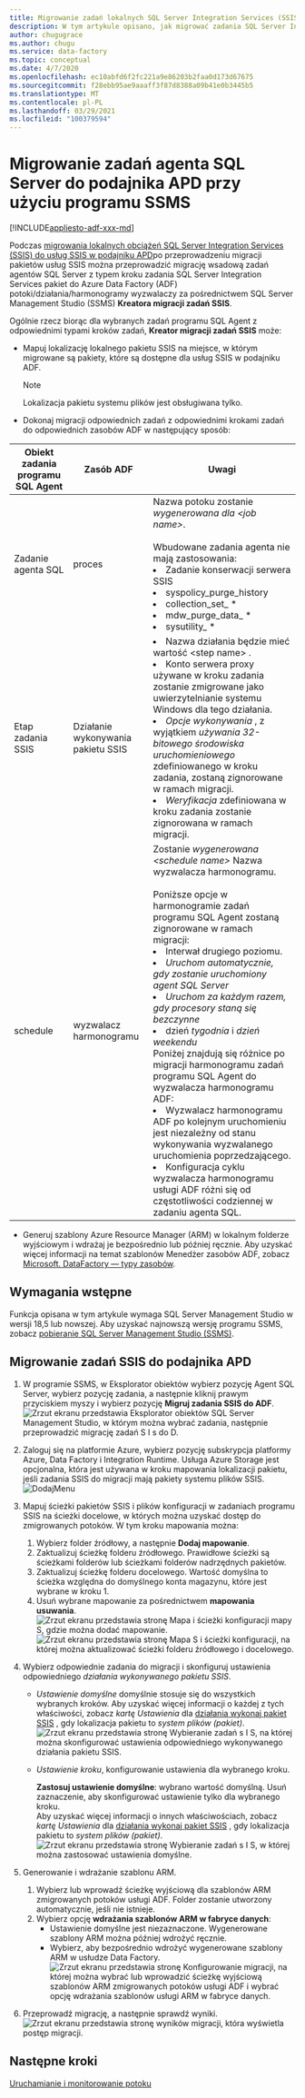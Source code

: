 ```yaml
---
title: Migrowanie zadań lokalnych SQL Server Integration Services (SSIS) do Azure Data Factory
description: W tym artykule opisano, jak migrować zadania SQL Server Integration Services (SSIS) do Azure Data Factory potoki/działania/wyzwalacze przy użyciu SQL Server Management Studio.
author: chugugrace
ms.author: chugu
ms.service: data-factory
ms.topic: conceptual
ms.date: 4/7/2020
ms.openlocfilehash: ec10abfd6f2fc221a9e86203b2faa0d173d67675
ms.sourcegitcommit: f28ebb95ae9aaaff3f87d8388a09b41e0b3445b5
ms.translationtype: MT
ms.contentlocale: pl-PL
ms.lasthandoff: 03/29/2021
ms.locfileid: "100379594"
---
```

# <a name="migrate-sql-server-agent-jobs-to-adf-with-ssms"></a>Migrowanie zadań agenta SQL Server do podajnika APD przy użyciu programu SSMS

[!INCLUDE[appliesto-adf-xxx-md](includes/appliesto-adf-xxx-md.md)]

Podczas [migrowania lokalnych obciążeń SQL Server Integration Services (SSIS) do usług SSIS w podajniku APD](scenario-ssis-migration-overview.md)po przeprowadzeniu migracji pakietów usług SSIS można przeprowadzić migrację wsadową zadań agentów SQL Server z typem kroku zadania SQL Server Integration Services pakiet do Azure Data Factory (ADF) potoki/działania/harmonogramy wyzwalaczy za pośrednictwem SQL Server Management Studio (SSMS) **Kreatora migracji zadań SSIS**.

Ogólnie rzecz biorąc dla wybranych zadań programu SQL Agent z odpowiednimi typami kroków zadań, **Kreator migracji zadań SSIS** może:

- Mapuj lokalizację lokalnego pakietu SSIS na miejsce, w którym migrowane są pakiety, które są dostępne dla usług SSIS w podajniku ADF.
    > [!NOTE]
    > Lokalizacja pakietu systemu plików jest obsługiwana tylko.
- Dokonaj migracji odpowiednich zadań z odpowiednimi krokami zadań do odpowiednich zasobów ADF w następujący sposób:

|Obiekt zadania programu SQL Agent  |Zasób ADF  |Uwagi|
|---------|---------|---------|
|Zadanie agenta SQL|proces     |Nazwa potoku zostanie *wygenerowana dla \<job name>*. <br> <br> Wbudowane zadania agenta nie mają zastosowania: <li> Zadanie konserwacji serwera SSIS <li> syspolicy_purge_history <li> collection_set_ * <li> mdw_purge_data_ * <li> sysutility_ *|
|Etap zadania SSIS|Działanie wykonywania pakietu SSIS|<li> Nazwa działania będzie mieć wartość \<step name> . <li> Konto serwera proxy używane w kroku zadania zostanie zmigrowane jako uwierzytelnianie systemu Windows dla tego działania. <li> *Opcje wykonywania* , z wyjątkiem *używania 32-bitowego środowiska uruchomieniowego* zdefiniowanego w kroku zadania, zostaną zignorowane w ramach migracji. <li> *Weryfikacja* zdefiniowana w kroku zadania zostanie zignorowana w ramach migracji.|
|schedule      |wyzwalacz harmonogramu        |Zostanie *wygenerowana \<schedule name>* Nazwa wyzwalacza harmonogramu. <br> <br> Poniższe opcje w harmonogramie zadań programu SQL Agent zostaną zignorowane w ramach migracji: <li> Interwał drugiego poziomu. <li> *Uruchom automatycznie, gdy zostanie uruchomiony agent SQL Server* <li> *Uruchom za każdym razem, gdy procesory staną się bezczynne* <li> dzień *tygodnia* i *dzień weekendu*<time zone> <br> Poniżej znajdują się różnice po migracji harmonogramu zadań programu SQL Agent do wyzwalacza harmonogramu ADF: <li> Wyzwalacz harmonogramu ADF po kolejnym uruchomieniu jest niezależny od stanu wykonywania wyzwalanego uruchomienia poprzedzającego. <li> Konfiguracja cyklu wyzwalacza harmonogramu usługi ADF różni się od częstotliwości codziennej w zadaniu agenta SQL.|

- Generuj szablony Azure Resource Manager (ARM) w lokalnym folderze wyjściowym i wdrażaj je bezpośrednio lub później ręcznie. Aby uzyskać więcej informacji na temat szablonów Menedżer zasobów ADF, zobacz [Microsoft. DataFactory — typy zasobów](/azure/templates/microsoft.datafactory/allversions).

## <a name="prerequisites"></a>Wymagania wstępne

Funkcja opisana w tym artykule wymaga SQL Server Management Studio w wersji 18,5 lub nowszej. Aby uzyskać najnowszą wersję programu SSMS, zobacz [pobieranie SQL Server Management Studio (SSMS)](/sql/ssms/download-sql-server-management-studio-ssms).

## <a name="migrate-ssis-jobs-to-adf"></a>Migrowanie zadań SSIS do podajnika APD

1. W programie SSMS, w Eksplorator obiektów wybierz pozycję Agent SQL Server, wybierz pozycję zadania, a następnie kliknij prawym przyciskiem myszy i wybierz pozycję **Migruj zadania SSIS do ADF**.
![Zrzut ekranu przedstawia Eksplorator obiektów SQL Server Management Studio, w którym można wybrać zadania, następnie przeprowadzić migrację zadań S I s do D.](media/how-to-migrate-ssis-job-ssms/menu.png)

1. Zaloguj się na platformie Azure, wybierz pozycję subskrypcja platformy Azure, Data Factory i Integration Runtime. Usługa Azure Storage jest opcjonalna, która jest używana w kroku mapowania lokalizacji pakietu, jeśli zadania SSIS do migracji mają pakiety systemu plików SSIS.
![DodajMenu](media/how-to-migrate-ssis-job-ssms/step1.png)

1. Mapuj ścieżki pakietów SSIS i plików konfiguracji w zadaniach programu SSIS na ścieżki docelowe, w których można uzyskać dostęp do zmigrowanych potoków. W tym kroku mapowania można:

    1. Wybierz folder źródłowy, a następnie **Dodaj mapowanie**.
    1. Zaktualizuj ścieżkę folderu źródłowego. Prawidłowe ścieżki są ścieżkami folderów lub ścieżkami folderów nadrzędnych pakietów.
    1. Zaktualizuj ścieżkę folderu docelowego. Wartość domyślna to ścieżka względna do domyślnego konta magazynu, które jest wybrane w kroku 1.
    1. Usuń wybrane mapowanie za pośrednictwem **mapowania usuwania**.
![Zrzut ekranu przedstawia stronę Mapa i ścieżki konfiguracji mapy S, gdzie można dodać mapowanie. ](media/how-to-migrate-ssis-job-ssms/step2.png)
 ![ Zrzut ekranu przedstawia stronę Mapa S i ścieżki konfiguracji, na której można aktualizować ścieżki folderu źródłowego i docelowego.](media/how-to-migrate-ssis-job-ssms/step2-1.png)

1. Wybierz odpowiednie zadania do migracji i skonfiguruj ustawienia odpowiedniego *działania wykonywanego pakietu SSIS*.

    - *Ustawienie domyślne* domyślnie stosuje się do wszystkich wybranych kroków. Aby uzyskać więcej informacji o każdej z tych właściwości, zobacz *kartę Ustawienia* dla [działania wykonaj pakiet SSIS](how-to-invoke-ssis-package-ssis-activity.md) , gdy lokalizacja pakietu to *system plików (pakiet)*.
    ![Zrzut ekranu przedstawia stronę Wybieranie zadań s I S, na której można skonfigurować ustawienia odpowiedniego wykonywanego działania pakietu SSIS.](media/how-to-migrate-ssis-job-ssms/step3-1.png)
    - *Ustawienie kroku*, konfigurowanie ustawienia dla wybranego kroku.
        
        **Zastosuj ustawienie domyślne**: wybrano wartość domyślną. Usuń zaznaczenie, aby skonfigurować ustawienie tylko dla wybranego kroku.  
        Aby uzyskać więcej informacji o innych właściwościach, zobacz *kartę Ustawienia* dla [działania wykonaj pakiet SSIS](how-to-invoke-ssis-package-ssis-activity.md) , gdy lokalizacja pakietu to *system plików (pakiet)*.
    ![Zrzut ekranu przedstawia stronę Wybieranie zadań s I S, w której można zastosować ustawienia domyślne.](media/how-to-migrate-ssis-job-ssms/step3-2.png)

1. Generowanie i wdrażanie szablonu ARM.
    1. Wybierz lub wprowadź ścieżkę wyjściową dla szablonów ARM zmigrowanych potoków usługi ADF. Folder zostanie utworzony automatycznie, jeśli nie istnieje.
    2. Wybierz opcję **wdrażania szablonów ARM w fabryce danych**:
        - Ustawienie domyślne jest niezaznaczone. Wygenerowane szablony ARM można później wdrożyć ręcznie.
        - Wybierz, aby bezpośrednio wdrożyć wygenerowane szablony ARM w usłudze Data Factory.
    ![Zrzut ekranu przedstawia stronę Konfigurowanie migracji, na której można wybrać lub wprowadzić ścieżkę wyjściową szablonów ARM zmigrowanych potoków usługi ADF i wybrać opcję wdrażania szablonów usługi ARM w fabryce danych.](media/how-to-migrate-ssis-job-ssms/step4.png)

1. Przeprowadź migrację, a następnie sprawdź wyniki.
![Zrzut ekranu przedstawia stronę wyników migracji, która wyświetla postęp migracji.](media/how-to-migrate-ssis-job-ssms/step5.png)

## <a name="next-steps"></a>Następne kroki

[Uruchamianie i monitorowanie potoku](how-to-invoke-ssis-package-ssis-activity.md)